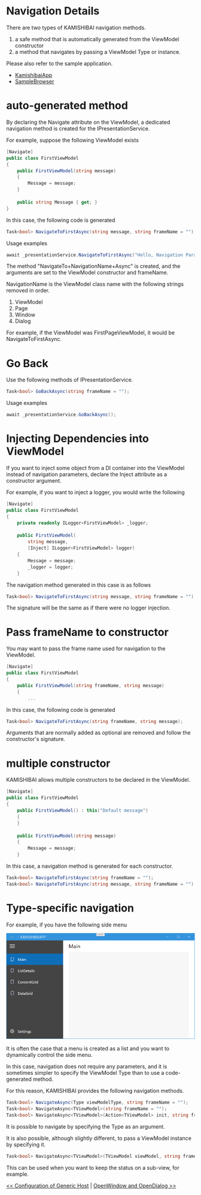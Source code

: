 # Navigation Details

There are two types of KAMISHIBAI navigation methods.

1. a safe method that is automatically generated from the ViewModel constructor
2. a method that navigates by passing a ViewModel Type or instance.

Please also refer to the sample application.

- [KamishibaiApp](https://github.com/nuitsjp/KAMISHIBAI/tree/master/Sample/KamishibaiApp)
- [SampleBrowser](https://github.com/nuitsjp/KAMISHIBAI/tree/master/Sample/SampleBrowser)

# auto-generated method

By declaring the Navigate attribute on the ViewModel, a dedicated navigation method is created for the IPresentationService.

For example, suppose the following ViewModel exists

```cs
[Navigate]
public class FirstViewModel
{
    public FirstViewModel(string message)
    {
        Message = message;
    }

    public string Message { get; }
}
```

In this case, the following code is generated

```cs
Task<bool> NavigateToFirstAsync(string message, string frameName = "");
```

Usage examples

```cs
await _presentationService.NavigateToFirstAsync("Hello, Navigation Parameter!");
```

The method "NavigateTo+NavigationName+Async" is created, and the arguments are set to the ViewModel constructor and frameName.

NavigationName is the ViewModel class name with the following strings removed in order.

1. ViewModel
2. Page
3. Window
4. Dialog

For example, if the ViewModel was FirstPageViewModel, it would be NavigateToFirstAsync.

# Go Back

Use the following methods of IPresentationService.

```cs
Task<bool> GoBackAsync(string frameName = "");
```

Usage examples

```cs
await _presentationService.GoBackAsync();
```

# Injecting Dependencies into ViewModel

If you want to inject some object from a DI container into the ViewModel instead of navigation parameters, declare the Inject attribute as a constructor argument.

For example, if you want to inject a logger, you would write the following

```cs
[Navigate]
public class FirstViewModel
{
    private readonly ILogger<FirstViewModel> _logger;

    public FirstViewModel(
        string message, 
        [Inject] ILogger<FirstViewModel> logger)
    {
        Message = message;
        _logger = logger;
    }
```

The navigation method generated in this case is as follows

```cs
Task<bool> NavigateToFirstAsync(string message, string frameName = "");
```

The signature will be the same as if there were no logger injection.

# Pass frameName to constructor

You may want to pass the frame name used for navigation to the ViewModel.

```cs
[Navigate]
public class FirstViewModel
{
    public FirstViewModel(string frameName, string message)
    {
        ...
```

In this case, the following code is generated

```cs
Task<bool> NavigateToFirstAsync(string frameName, string message);
```

Arguments that are normally added as optional are removed and follow the constructor's signature.

# multiple constructor

KAMISHIBAI allows multiple constructors to be declared in the ViewModel.

```cs
[Navigate]
public class FirstViewModel
{
    public FirstViewModel() : this("Default message")
    {
    }

    public FirstViewModel(string message)
    {
        Message = message;
    }
```

In this case, a navigation method is generated for each constructor.

```cs
Task<bool> NavigateToFirstAsync(string frameName = "");
Task<bool> NavigateToFirstAsync(string message, string frameName = "");
```

# Type-specific navigation

For example, if you have the following side menu

![](/Images/side-menu.png)

It is often the case that a menu is created as a list and you want to dynamically control the side menu.

In this case, navigation does not require any parameters, and it is sometimes simpler to specify the ViewModel Type than to use a code-generated method.

For this reason, KAMISHIBAI provides the following navigation methods.


```cs
Task<bool> NavigateAsync(Type viewModelType, string frameName = "");
Task<bool> NavigateAsync<TViewModel>(string frameName = "");
Task<bool> NavigateAsync<TViewModel>(Action<TViewModel> init, string frameName = "");
```

It is possible to navigate by specifying the Type as an argument.

It is also possible, although slightly different, to pass a ViewModel instance by specifying it.

```cs
Task<bool> NavigateAsync<TViewModel>(TViewModel viewModel, string frameName = "") where TViewModel : notnull;
```

This can be used when you want to keep the status on a sub-view, for example.

[<< Configuration of Generic Host](04-hosting.md) | [OpenWindow and OpenDialog >>](06-open-window-and-dialog.md)